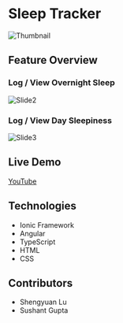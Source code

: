 # Sleep Tracker
![Thumbnail](https://github.com/shengyuan-lu/Sleep-Tracker-App-Ionic/assets/70995597/fdc966b4-6414-4984-84c1-0f400e7a2180)

## Feature Overview

### Log / View Overnight Sleep 

![Slide2](https://github.com/shengyuan-lu/Sleep-Tracker-App-Ionic/assets/70995597/a141d274-816e-4be8-84af-0c6d6e41ef1b)

### Log / View Day Sleepiness

![Slide3](https://github.com/shengyuan-lu/Sleep-Tracker-App-Ionic/assets/70995597/9d607331-7a3e-49da-8b86-5a1f8f87b284)

## Live Demo 
[YouTube](https://www.youtube.com/watch?v=R-KL_0wUOHA)

## Technologies
- Ionic Framework
- Angular
- TypeScript
- HTML
- CSS

## Contributors
- Shengyuan Lu
- Sushant Gupta

